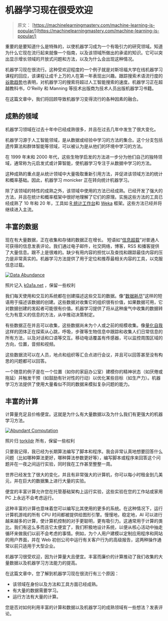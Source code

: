 # 机器学习现在很受欢迎

> 原文： [https://machinelearningmastery.com/machine-learning-is-popular/](https://machinelearningmastery.com/machine-learning-is-popular/)

重要的是要知道什么是特殊的，以使机器学习成为一个有吸引力的研究领域。知道为什么它现在流行起来就像一个指南，以及该领域所做出的承诺的知识。它可以突出显示增长领域的开放式问题和方法，以及为什么会出现这种情况。

机器学习现在很流行。这种受欢迎程度的一个例子就是对斯坦福大学在线机器学习课程的回应，该课程让成千上万的人在第一年表现出兴趣。跟踪搜索术语流行度的[谷歌趋势](http://www.google.com/trends/explore#q=machine%20learning%2C%20artificial%20intelligence)也表明，对机器学习的搜索将超过人工智能搜索的速度。机器学习正在超越教科书，O'Reilly 和 Manning 等技术出版商为技术人员出版机器学习书籍。

在这篇文章中，我们将回顾导致机器学习变得流行的各种因素的融合。

## 成熟的领域

机器学习领域在过去十年中已经成熟很多，并且在过去几年中发生了很大变化。

机器学习源于人工智能领域，是从数据或经验中学习的方法的集合。这个分支包括遗传算法和群体智能等领域，可以被认为是从他们的环境中学习的方法。

在 1999 年末和 2000 年代，这些生物学启发的方法进一步分为他们自己的独特领域，通常称为元启发式或计算智能，使机器学习专注于从数据中学习的方法。

这种成熟的重点是从统计领域中大量吸取重新引用方法，并促进该领域方法的统计和概率基础。因此，机器学习 monicker 正在转向统计机器学习。

除了该领域的特性的成熟之外，该领域中使用的方法已经成熟。已经开发了强大的方法，并且在统计和概率框架中很好地理解了它们的原理。实施这些方法的工具已经成熟了 10 年和 20 年，工具如 [R 统计工作台](http://www.r-project.org/)和 [Weka](http://www.cs.waikato.ac.nz/ml/weka/) 框架。这些方法已经并将继续进入主流。

## 丰富的数据

现在有大量数据，正在收集和存储的数据正在增长。
短语如“[信息超载](http://en.wikipedia.org/wiki/Information_overload)”对普通人可获得的信息发表评论。我们通过电子邮件，社交网络，博客，RSS 和播客提供了大量信息。跟不上是很难的。缺少有用内容的担忧以及查找和跟踪最佳内容的压力是非常真实的。机器学习方法提供了用于定位和推荐最相关内容的工具，以克服信息过载。

[![Data Abundance](img/82602b6feb1698a4408edc626645b138.jpg)](https://3qeqpr26caki16dnhd19sv6by6v-wpengine.netdna-ssl.com/wp-content/uploads/2013/12/data.jpg)

照片记入 [k0a1a.net](http://www.flickr.com/photos/binary_koala/4100679811/sizes/l/) ，保留一些权利

我们每天使用和交互的系统都在创建描述这些交互的数据。像“[数据耗尽](http://en.wikipedia.org/wiki/Digital_footprint)”这样的短语用于描述该数据的创建。这些数据对收集它的组织很有价值，如果数据可用，它对数据创建的发起者可能很有价值。机器学习提供了将从这种废气中收集的数据转化为有意义的信息的方法，从中推动决策制定。

有些数据正在并且可以收集，这些数据尚未为个人或之前的规模收集。像[量化自我](http://quantifiedself.com/)这样的团体正在探索从心跳，呼吸，步骤等生物信息中跟踪和收集人们日常信息的所有方法，以及对话和口语等交互。移动电话覆盖有传感器，可以监控周围区域的方向，位置，音频和视频。

这些数据流可以在人员，地点和组织等汇合点进行会议，并且可以回答甚至没有构思的问题都可以回答。

一个随意的例子是在一个位置（如你的家庭办公室）建模你的精神状态（如厌倦或拖延）并触发干预（如鼓励有针对性的行动）以优化某些目标（如生产力）。机器学习方法提供了使用大量看似不同的数据来模拟复杂问题的能力。

## 丰富的计算

计算量充足且价格便宜。这就是为什么有大量数据以及为什么我们有更强大的机器学习方法。

[![Abundant Computation](img/c2b1cdff1bfafce5084bf91f6b69a76a.jpg)](https://3qeqpr26caki16dnhd19sv6by6v-wpengine.netdna-ssl.com/wp-content/uploads/2013/12/Abundant-Computation.jpg)

照片归 [torkildr](http://www.flickr.com/photos/torkildr/3462607995/sizes/l/) 所有，保留一些权利

只要我记得，我已经为长期算法编写了脚本和程序。我会非常认真地想要回答什么问题（比如哪种算法更好，哪种算法参数更好等），编写脚本或程序来回答这个问题并在一夜之间运行实验，同时我在工作甚至整整一周。

世界已经发生了很大的变化，并且有非常强大的计算机，你可以每小时租金到几美元，并在巨大的数据集上进行大量的实验。

便宜的丰富计算允许您在托管基础架构上运行实验，这些实验在您的工作站或家用 PC 上永远不会考虑运行。

这种丰富的计算也意味着您可以编写比其使用的更多的系统。在这种情况下，运行计算机游戏的所有 CPU 时间都被提供给图形引擎。慢慢地，稳定地，AI 可以进行越来越多的计算，使计算机控制的对手更聪明，更有吸引力。这通常用于计算的类比。我们有这么多而且它太便宜了，我们积极地设计系统，以便从核心活动中抽走循环来做我们以前不会考虑的事情。例如，为个人用户建模以定制应用程序和网站的用户界面，并在 Web 初创公司中运行有关客户行为的高级报告，这两种操作通常以前只适用于大型企业。

机器学习很受欢迎，因为计算量大且便宜。丰富而廉价的计算推动了我们收集的大量数据以及机器学习方法能力的提高。

在这篇文章中，您了解到机器学习现在很流行有三个原因：

*   该领域在身份以及方法和工具方面已经成熟。
*   有大量的数据需要学习。
*   运行方法有大量的计算。

您是否对如何利用丰富的计算和数据以及机器学习的成熟领域有一些想法？发表评论。